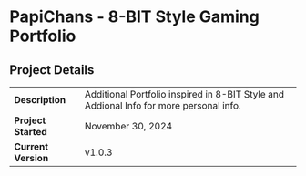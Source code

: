 # PapiChans - 8-BIT Style Gaming Portfolio

## Project Details

|                     |                     |
| ------------------- | --------------------|
| **Description**     | Additional Portfolio inspired in 8-BIT Style and Addional Info for more personal info.|
| **Project Started**    | November 30, 2024 |
| **Current Version** | v1.0.3 |